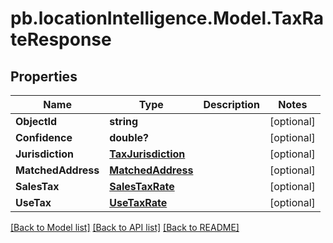 # pb.locationIntelligence.Model.TaxRateResponse
## Properties

Name | Type | Description | Notes
------------ | ------------- | ------------- | -------------
**ObjectId** | **string** |  | [optional] 
**Confidence** | **double?** |  | [optional] 
**Jurisdiction** | [**TaxJurisdiction**](TaxJurisdiction.md) |  | [optional] 
**MatchedAddress** | [**MatchedAddress**](MatchedAddress.md) |  | [optional] 
**SalesTax** | [**SalesTaxRate**](SalesTaxRate.md) |  | [optional] 
**UseTax** | [**UseTaxRate**](UseTaxRate.md) |  | [optional] 

[[Back to Model list]](../README.md#documentation-for-models) [[Back to API list]](../README.md#documentation-for-api-endpoints) [[Back to README]](../README.md)

